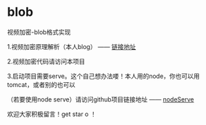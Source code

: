# blob
视频加密-blob格式实现

1.视频加密原理解析（本人blog） —— [链接地址](http://algate.gitlab.io/2018/01/02/Media%E8%A7%86%E9%A2%91%E5%8A%A0%E5%AF%86%E4%B8%80/)

2.视频加密代码请访问本项目

3.启动项目需要serve。这个自己想办法喽！本人用的node，你也可以用tomcat，或者别的也可以

（若要使用node serve）请访问github项目链接地址 —— [nodeServe](https://github.com/algate/nodeServer)

欢迎大家积极留言！get star o ！
